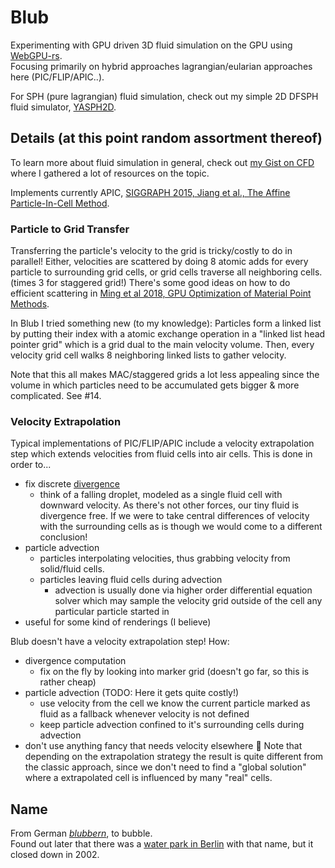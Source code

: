 # Blub

Experimenting with GPU driven 3D fluid simulation on the GPU using [WebGPU-rs](https://github.com/gfx-rs/wgpu-rs).  
Focusing primarily on hybrid approaches lagrangian/eularian approaches here (PIC/FLIP/APIC..).

For SPH (pure lagrangian) fluid simulation, check out my simple 2D DFSPH fluid simulator, [YASPH2D](https://github.com/Wumpf/yasph2d).

## Details (at this point random assortment thereof)

To learn more about fluid simulation in general, check out [my Gist on CFD](https://gist.github.com/Wumpf/b3e953984de8b0efdf2c65e827a1ccc3) where I gathered a lot of resources on the topic.

Implements currently APIC, [SIGGRAPH 2015, Jiang et al., The Affine Particle-In-Cell Method](https://www.math.ucla.edu/%7Ejteran/papers/JSSTS15.pdf).

### Particle to Grid Transfer

Transferring the particle's velocity to the grid is tricky/costly to do in parallel!
Either, velocities are scattered by doing 8 atomic adds for every particle to surrounding grid cells, or grid cells traverse all neighboring cells. (times 3 for staggered grid!)
There's some good ideas on how to do efficient scattering in [Ming et al 2018, GPU Optimization of Material Point Methods](http://www.cs.utah.edu/~kwu/GPU_MPM/GPU_MPM.pdf).

In Blub I tried something new (to my knowledge):
Particles form a linked list by putting their index with a atomic exchange operation in a "linked list head pointer grid" which is a grid dual to the main velocity volume.
Then, every velocity grid cell walks 8 neighboring linked lists to gather velocity.

Note that this all makes MAC/staggered grids a lot less appealing since the volume in which particles need to be accumulated gets bigger & more complicated. See #14.

### Velocity Extrapolation

Typical implementations of PIC/FLIP/APIC include a velocity extrapolation step which extends velocities from fluid cells into air cells.
This is done in order to...
* fix discrete [divergence](https://en.wikipedia.org/wiki/Divergence)
    * think of a falling droplet, modeled as a single fluid cell with downward velocity. As there's not other forces, our tiny fluid is divergence free. If we were to take central differences of velocity with the surrounding cells as is though we would come to a different conclusion!
* particle advection
  * particles interpolating velocities, thus grabbing velocity from solid/fluid cells.
  * particles leaving fluid cells during advection
    * advection is usually done via higher order differential equation solver which may sample the velocity grid outside of the cell any particular particle started in
* useful for some kind of renderings (I believe)

Blub doesn't have a velocity extrapolation step! How:
* divergence computation
  * fix on the fly by looking into marker grid (doesn't go far, so this is rather cheap)
* particle advection (TODO: Here it gets quite costly!)
  * use velocity from the cell we know the current particle marked as fluid as a fallback whenever velocity is not defined
  * keep particle advection confined to it's surrounding cells during advection
* don't use anything fancy that needs velocity elsewhere 🙂
Note that depending on the extrapolation strategy the result is quite different from the classic approach, since we don't need to find a "global solution" where a extrapolated cell is influenced by many "real" cells.

## Name

From German *[blubbern](https://en.wiktionary.org/wiki/blubbern)*, to bubble.  
Found out later that there was a [water park in Berlin](https://en.wikipedia.org/wiki/Blub_(water_park)) with that name, but it closed down in 2002.
